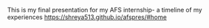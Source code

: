 This is my final presentation for my AFS internship- a timeline of my experiences
https://shreya513.github.io/afspres/#home
